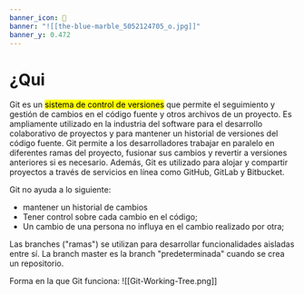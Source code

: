 ```yaml
---
banner_icon: 🐙
banner: "![[the-blue-marble_5052124705_o.jpg]]"
banner_y: 0.472
---
```


# ¿Qui
Git es un <mark class="hltr-green">sistema de control de versiones</mark> que permite el seguimiento y gestión de cambios en el código fuente y otros archivos de un proyecto. Es ampliamente utilizado en la industria del software para el desarrollo colaborativo de proyectos y para mantener un historial de versiones del código fuente. Git permite a los desarrolladores trabajar en paralelo en diferentes ramas del proyecto, fusionar sus cambios y revertir a versiones anteriores si es necesario. Además, Git es utilizado para alojar y compartir proyectos a través de servicios en línea como GitHub, GitLab y Bitbucket.

Git no ayuda a lo siguiente: 
* mantener un historial de cambios
* Tener control sobre cada cambio en el código;
* Un cambio de una persona no influya en el cambio realizado por otra;

Las branches ("ramas") se utilizan para desarrollar funcionalidades aisladas entre sí. La branch master es la branch "predeterminada" cuando se crea un repositorio.

Forma en la que Git funciona: 
![[Git-Working-Tree.png]]